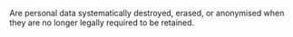 Are personal data systematically destroyed, erased, or anonymised when they are no longer legally required to be retained.